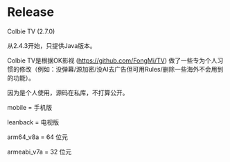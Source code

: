 # Release

Colbie TV (2.7.0) 

从2.4.3开始，只提供Java版本。

Colbie TV是根据OK影视 (https://github.com/FongMi/TV) 做了一些专为个人习惯的修改（例如：没弹幕/源加密/没AI去广告但可用Rules/删除一些海外不会用到的功能）。

因为是个人使用，源码在私库，不打算公开。

mobile = 手机版

leanback = 电视版

arm64_v8a = 64 位元

armeabi_v7a = 32 位元
